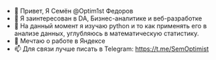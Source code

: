 - 👋 Привет, Я Семён @Optim1st Федоров
- 👀 Я заинтересован в DA, Бизнес-аналитике и веб-разработке
- 🌱 На данный момент я изучаю python и то как применять его в анализе данных, углубляюсь в математическую статистику.
- 💞️ Мечтаю о работе в Яндексе
- 📫 Для связи лучше писать в Telegram: https://t.me/SemOptimist
